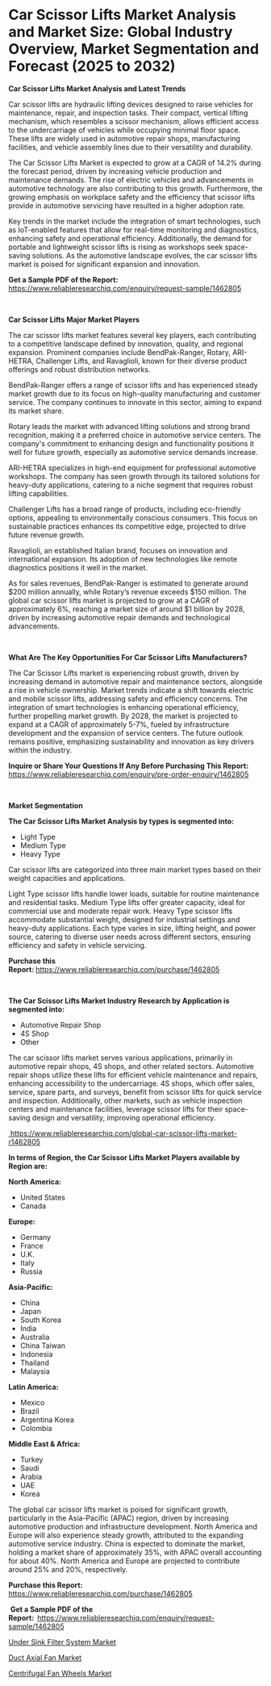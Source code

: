 <p><h1>Car Scissor Lifts Market Analysis and Market Size: Global Industry Overview, Market Segmentation and Forecast (2025 to 2032)</h1></p><p><strong>Car Scissor Lifts Market Analysis and Latest Trends</strong></p>
<p><p>Car scissor lifts are hydraulic lifting devices designed to raise vehicles for maintenance, repair, and inspection tasks. Their compact, vertical lifting mechanism, which resembles a scissor mechanism, allows efficient access to the undercarriage of vehicles while occupying minimal floor space. These lifts are widely used in automotive repair shops, manufacturing facilities, and vehicle assembly lines due to their versatility and durability.</p><p>The Car Scissor Lifts Market is expected to grow at a CAGR of 14.2% during the forecast period, driven by increasing vehicle production and maintenance demands. The rise of electric vehicles and advancements in automotive technology are also contributing to this growth. Furthermore, the growing emphasis on workplace safety and the efficiency that scissor lifts provide in automotive servicing have resulted in a higher adoption rate.</p><p>Key trends in the market include the integration of smart technologies, such as IoT-enabled features that allow for real-time monitoring and diagnostics, enhancing safety and operational efficiency. Additionally, the demand for portable and lightweight scissor lifts is rising as workshops seek space-saving solutions. As the automotive landscape evolves, the car scissor lifts market is poised for significant expansion and innovation.</p></p>
<p><strong>Get a Sample PDF of the Report:&nbsp;</strong> <a href="https://www.reliableresearchiq.com/enquiry/request-sample/1462805?utm_campaign=1121&utm_medium=2&utm_source=Github&utm_content=ia&utm_term=18022025&utm_id=car-scissor-lifts">https://www.reliableresearchiq.com/enquiry/request-sample/1462805</a></p>
<p>&nbsp;</p>
<p><strong>Car Scissor Lifts Major Market Players</strong></p>
<p><p>The car scissor lifts market features several key players, each contributing to a competitive landscape defined by innovation, quality, and regional expansion. Prominent companies include BendPak-Ranger, Rotary, ARI-HETRA, Challenger Lifts, and Ravaglioli, known for their diverse product offerings and robust distribution networks.</p><p>BendPak-Ranger offers a range of scissor lifts and has experienced steady market growth due to its focus on high-quality manufacturing and customer service. The company continues to innovate in this sector, aiming to expand its market share.</p><p>Rotary leads the market with advanced lifting solutions and strong brand recognition, making it a preferred choice in automotive service centers. The company's commitment to enhancing design and functionality positions it well for future growth, especially as automotive service demands increase.</p><p>ARI-HETRA specializes in high-end equipment for professional automotive workshops. The company has seen growth through its tailored solutions for heavy-duty applications, catering to a niche segment that requires robust lifting capabilities.</p><p>Challenger Lifts has a broad range of products, including eco-friendly options, appealing to environmentally conscious consumers. This focus on sustainable practices enhances its competitive edge, projected to drive future revenue growth.</p><p>Ravaglioli, an established Italian brand, focuses on innovation and international expansion. Its adoption of new technologies like remote diagnostics positions it well in the market.</p><p>As for sales revenues, BendPak-Ranger is estimated to generate around $200 million annually, while Rotary’s revenue exceeds $150 million. The global car scissor lifts market is projected to grow at a CAGR of approximately 6%, reaching a market size of around $1 billion by 2028, driven by increasing automotive repair demands and technological advancements.</p></p>
<p>&nbsp;</p>
<p><strong>What Are The Key Opportunities For Car Scissor Lifts Manufacturers?</strong></p>
<p><p>The Car Scissor Lifts market is experiencing robust growth, driven by increasing demand in automotive repair and maintenance sectors, alongside a rise in vehicle ownership. Market trends indicate a shift towards electric and mobile scissor lifts, addressing safety and efficiency concerns. The integration of smart technologies is enhancing operational efficiency, further propelling market growth. By 2028, the market is projected to expand at a CAGR of approximately 5-7%, fueled by infrastructure development and the expansion of service centers. The future outlook remains positive, emphasizing sustainability and innovation as key drivers within the industry.</p></p>
<p><strong>Inquire or Share Your Questions If Any Before Purchasing This Report:</strong> <a href="https://www.reliableresearchiq.com/enquiry/pre-order-enquiry/1462805?utm_campaign=1121&utm_medium=2&utm_source=Github&utm_content=ia&utm_term=18022025&utm_id=car-scissor-lifts">https://www.reliableresearchiq.com/enquiry/pre-order-enquiry/1462805</a></p>
<p>&nbsp;</p>
<p><strong>Market Segmentation</strong></p>
<p><strong>The Car Scissor Lifts Market Analysis by types is segmented into:</strong></p>
<p><ul><li>Light Type</li><li>Medium Type</li><li>Heavy Type</li></ul></p>
<p><p>Car scissor lifts are categorized into three main market types based on their weight capacities and applications. </p><p>Light Type scissor lifts handle lower loads, suitable for routine maintenance and residential tasks. Medium Type lifts offer greater capacity, ideal for commercial use and moderate repair work. Heavy Type scissor lifts accommodate substantial weight, designed for industrial settings and heavy-duty applications. Each type varies in size, lifting height, and power source, catering to diverse user needs across different sectors, ensuring efficiency and safety in vehicle servicing.</p></p>
<p><strong>Purchase this Report:&nbsp;</strong><a href="https://www.reliableresearchiq.com/purchase/1462805?utm_campaign=1121&utm_medium=2&utm_source=Github&utm_content=ia&utm_term=18022025&utm_id=car-scissor-lifts">https://www.reliableresearchiq.com/purchase/1462805</a></p>
<p>&nbsp;</p>
<p><strong>The Car Scissor Lifts Market Industry Research by Application is segmented into:</strong></p>
<p><ul><li>Automotive Repair Shop</li><li>4S Shop</li><li>Other</li></ul></p>
<p><p>The car scissor lifts market serves various applications, primarily in automotive repair shops, 4S shops, and other related sectors. Automotive repair shops utilize these lifts for efficient vehicle maintenance and repairs, enhancing accessibility to the undercarriage. 4S shops, which offer sales, service, spare parts, and surveys, benefit from scissor lifts for quick service and inspection. Additionally, other markets, such as vehicle inspection centers and maintenance facilities, leverage scissor lifts for their space-saving design and versatility, improving operational efficiency.</p></p>
<p><a href="https://www.reliableresearchiq.com/global-car-scissor-lifts-market-r1462805?utm_campaign=1121&utm_medium=2&utm_source=Github&utm_content=ia&utm_term=18022025&utm_id=car-scissor-lifts">&nbsp;https://www.reliableresearchiq.com/global-car-scissor-lifts-market-r1462805</a></p>
<p><strong>In terms of Region, the Car Scissor Lifts Market Players available by Region are:</strong></p>
<p>
    <p> <strong> North America: </strong>
        <ul>
            <li>United States</li>
            <li>Canada</li>
        </ul>
        </p> 
    <p> <strong> Europe: </strong>
        <ul>
            <li>Germany</li>
            <li>France</li>
            <li>U.K.</li>
            <li>Italy</li>
            <li>Russia</li>
        </ul>
        </p> 
    <p> <strong> Asia-Pacific: </strong>
        <ul>
            <li>China</li>
            <li>Japan</li>
            <li>South Korea</li>
            <li>India</li>
            <li>Australia</li>
            <li>China Taiwan</li>
            <li>Indonesia</li>
            <li>Thailand</li>
            <li>Malaysia</li>
        </ul>
        </p> 
    <p> <strong> Latin America: </strong>
        <ul>
            <li>Mexico</li>
            <li>Brazil</li>
            <li>Argentina Korea</li>
            <li>Colombia</li>
        </ul>
        </p> 
    <p> <strong> Middle East & Africa: </strong>
        <ul>
            <li>Turkey</li>
            <li>Saudi</li>
            <li>Arabia</li>
            <li>UAE</li>
            <li>Korea</li>
        </ul>
    </p>
    </p>
<p><p>The global car scissor lifts market is poised for significant growth, particularly in the Asia-Pacific (APAC) region, driven by increasing automotive production and infrastructure development. North America and Europe will also experience steady growth, attributed to the expanding automotive service industry. China is expected to dominate the market, holding a market share of approximately 35%, with APAC overall accounting for about 40%. North America and Europe are projected to contribute around 25% and 20%, respectively.</p></p>
<p><strong>Purchase this Report: </strong><a href="https://www.reliableresearchiq.com/purchase/1462805?utm_campaign=1121&utm_medium=2&utm_source=Github&utm_content=ia&utm_term=18022025&utm_id=car-scissor-lifts">https://www.reliableresearchiq.com/purchase/1462805</a></p>
<p>&nbsp;<strong>Get a Sample PDF of the Report:&nbsp;&nbsp;</strong><a href="https://www.reliableresearchiq.com/enquiry/request-sample/1462805?utm_campaign=1121&utm_medium=2&utm_source=Github&utm_content=ia&utm_term=18022025&utm_id=car-scissor-lifts">https://www.reliableresearchiq.com/enquiry/request-sample/1462805</a></p>
<p><strong></strong></p>
<p><p><a href="https://github.com/aoiniyaloz/Market-Research-Report-List-1/blob/main/under-sink-filter-system-market.md?utm_campaign=1121&utm_medium=2&utm_source=Github&utm_content=ia&utm_term=18022025&utm_id=car-scissor-lifts">Under Sink Filter System Market</a></p><p><a href="https://github.com/mateyappiazo/Market-Research-Report-List-1/blob/main/duct-axial-fan-market.md?utm_campaign=1121&utm_medium=2&utm_source=Github&utm_content=ia&utm_term=18022025&utm_id=car-scissor-lifts">Duct Axial Fan Market</a></p><p><a href="https://github.com/gunbybeahmg1/Market-Research-Report-List-1/blob/main/centrifugal-fan-wheels-market.md?utm_campaign=1121&utm_medium=2&utm_source=Github&utm_content=ia&utm_term=18022025&utm_id=car-scissor-lifts">Centrifugal Fan Wheels Market</a></p></p>